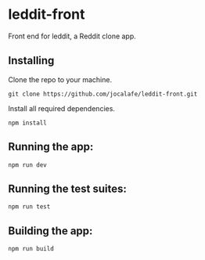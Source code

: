 # leddit-front

Front end for leddit, a Reddit clone app.

## Installing

Clone the repo to your machine.

```
git clone https://github.com/jocalafe/leddit-front.git
```

Install all required dependencies.

```
npm install
```

## Running the app:

```
npm run dev
```

## Running the test suites:

```
npm run test
```

## Building the app:

```
npm run build
```
